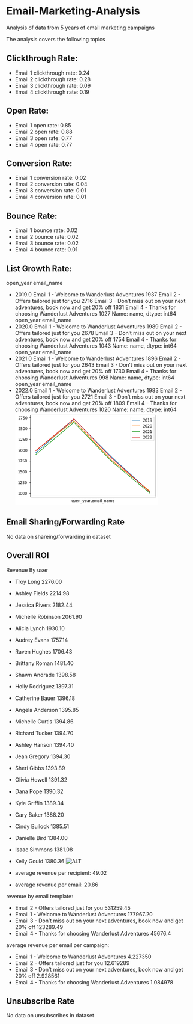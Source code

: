 # Email-Marketing-Analysis
Analysis of data from 5 years of email marketing campaigns

The analysis covers the following topics

## Clickthrough Rate:
- Email 1 clickthrough rate: 0.24
- Email 2 clickthrough rate: 0.28
- Email 3 clickthrough rate: 0.09
- Email 4 clickthrough rate: 0.19

## Open Rate: 
- Email 1 open rate: 0.85
- Email 2 open rate: 0.88
- Email 3 open rate: 0.77
- Email 4 open rate: 0.77

## Conversion Rate:
- Email 1 conversion rate: 0.02
- Email 2 conversion rate: 0.04
- Email 3 conversion rate: 0.01
- Email 4 conversion rate: 0.01

## Bounce Rate:
- Email 1 bounce rate: 0.02
- Email 2 bounce rate: 0.02
- Email 3 bounce rate: 0.02
- Email 4 bounce rate: 0.01

## List Growth Rate:
open_year  email_name                                                                
- 2019.0     Email 1 - Welcome to Wanderlust Adventures                                    1937
           Email 2 - Offers tailored just for you                                        2716
           Email 3 - Don’t miss out on your next adventures, book now and get 20% off    1831
           Email 4 - Thanks for choosing Wanderlust Adventures                           1027
Name: name, dtype: int64 open_year  email_name                                                                
- 2020.0     Email 1 - Welcome to Wanderlust Adventures                                    1989
           Email 2 - Offers tailored just for you                                        2678
           Email 3 - Don’t miss out on your next adventures, book now and get 20% off    1754
           Email 4 - Thanks for choosing Wanderlust Adventures                           1043
Name: name, dtype: int64 open_year  email_name                                                                
- 2021.0     Email 1 - Welcome to Wanderlust Adventures                                    1896
           Email 2 - Offers tailored just for you                                        2643
           Email 3 - Don’t miss out on your next adventures, book now and get 20% off    1730
           Email 4 - Thanks for choosing Wanderlust Adventures                            998
Name: name, dtype: int64 open_year  email_name                                                                
- 2022.0     Email 1 - Welcome to Wanderlust Adventures                                    1983
           Email 2 - Offers tailored just for you                                        2721
           Email 3 - Don’t miss out on your next adventures, book now and get 20% off    1809
           Email 4 - Thanks for choosing Wanderlust Adventures                           1020
Name: name, dtype: int64
![ALT](https://github.com/GetJoeMalone/Email-Marketing-Analysis/blob/main/listgrowthrate%20chart.png)

## Email Sharing/Forwarding Rate
No data on shareing/forwarding in dataset

## Overall ROI
Revenue By user
- Troy Long            2276.00
- Ashley Fields        2214.98
- Jessica Rivers       2182.44
- Michelle Robinson    2061.90
- Alicia Lynch         1930.10
- Audrey Evans         1757.14
- Raven Hughes         1706.43
- Brittany Roman       1481.40
- Shawn Andrade        1398.58
- Holly Rodriguez      1397.31
- Catherine Bauer      1396.18
- Angela Anderson      1395.85
- Michelle Curtis      1394.86
- Richard Tucker       1394.70
- Ashley Hanson        1394.40
- Jean Gregory         1394.30
- Sheri Gibbs          1393.89
- Olivia Howell        1391.32
- Dana Pope            1390.32
- Kyle Griffin         1389.34
- Gary Baker           1388.20
- Cindy Bullock        1385.51
- Danielle Bird        1384.00
- Isaac Simmons        1381.08
- Kelly Gould          1380.36
![ALT](https://github.com/GetJoeMalone/Email-Marketing-Analysis/blob/main/revbyuserchart%20chart.png)

- average revenue per recipient:  49.02
- average revenue per email:  20.86

revenue by email template:
- Email 2 - Offers tailored just for you                                        531259.45
- Email 1 - Welcome to Wanderlust Adventures                                    177967.20
- Email 3 - Don’t miss out on your next adventures, book now and get 20% off    123289.49
- Email 4 - Thanks for choosing Wanderlust Adventures                            45676.4

average revenue per email per campaign:  
- Email 1 - Welcome to Wanderlust Adventures                                     4.227350
- Email 2 - Offers tailored just for you                                        12.619289
- Email 3 - Don’t miss out on your next adventures, book now and get 20% off     2.928561
- Email 4 - Thanks for choosing Wanderlust Adventures                            1.084978

## Unsubscribe Rate
No data on unsubscribes in dataset
